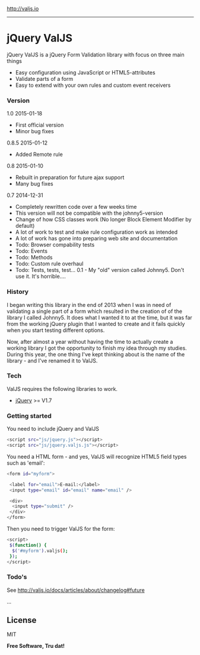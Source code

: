 http://valjs.io

-----------------------------------------------------------

# jQuery ValJS

jQuery ValJS is a jQuery Form Validation library with focus on three main things

  - Easy configuration using JavaScript or HTML5-attributes
  - Validate parts of a form
  - Easy to extend with your own rules and custom event receivers

### Version

1.0 2015-01-18
- First official version
- Minor bug fixes

0.8.5 2015-01-12
- Added Remote rule

0.8 2015-01-10
- Rebuilt in preparation for future ajax support
- Many bug fixes

0.7 2014-12-31
- Completely rewritten code over a few weeks time
- This version will not be compatible with the johnny5-version
- Change of how CSS classes work (No longer Block Element Modifier by default)
- A lot of work to test and make rule configuration work as intended
- A lot of work has gone into preparing web site and documentation
- Todo: Browser compability tests
- Todo: Events
- Todo: Methods
- Todo: Custom rule overhaul
- Todo: Tests, tests, test...
0.1 - My "old" version called Johnny5. Don't use it. It's horrible....

### History

I began writing this library in the end of 2013 when I was in need of validating a single part of a form which resulted in the creation of of the library I called Johnny5. It does what I wanted it to at the time, but it was far from the working jQuery plugin that I wanted to create and it fails quickly when you start testing different options.

Now, after almost a year without having the time to actually create a working library I got the opportunity to finish my idea through my studies. During this year, the one thing I've kept thinking about is the name of the library - and I've renamed it to ValJS.

### Tech

ValJS requires the following libraries to work.

* [jQuery] >= V1.7

### Getting started

You need to include jQuery and ValJS

```sh
<script src="js/jquery.js"></script>
<script src="js/jquery.valjs.js"></script>
```

You need a HTML form - and yes, ValJS will recognize HTML5 field types such as 'email':

```sh
<form id="myform">

 <label for="email">E-mail:</label>
 <input type="email" id="email" name="email" />

 <div>
  <input type="submit" />
 </div>
</form>
```

Then you need to trigger ValJS for the form:

```sh
<script>
 $(function() {
  $('#myform').valjs();
 });
</script>
```

### Todo's

See http://valjs.io/docs/articles/about/changelog#future

...

License
----

MIT

**Free Software, Tru dat!**

[jQuery]:http://jquery.com
